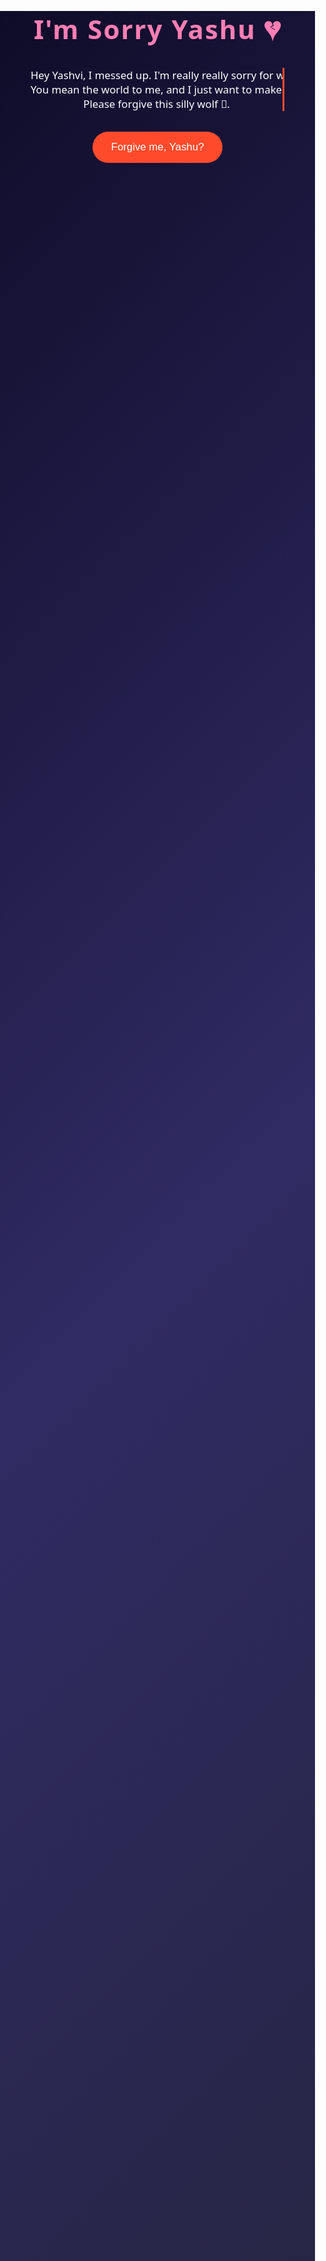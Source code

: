 <!DOCTYPE html>
<html lang="en">
<head>
  <meta charset="UTF-8">
  <meta name="viewport" content="width=device-width, initial-scale=1.0">
  <title>I'm Sorry Yashu 💔</title>
  <style>
    body {
      margin: 0;
      padding: 0;
      font-family: 'Segoe UI', sans-serif;
      background: linear-gradient(135deg, #0f0c29, #302b63, #24243e);
      color: white;
      height: 100vh;
      overflow: hidden;
      text-align: center;
      position: relative;
    }

    .stars {
      position: absolute;
      top: 0;
      left: 0;
      width: 100%;
      height: 100%;
      background: url('https://raw.githubusercontent.com/VincentGarreau/particles.js/master/demo/media/star.png') repeat;
      animation: moveStars 200s linear infinite;
      z-index: -1;
    }

    @keyframes moveStars {
      from { background-position: 0 0; }
      to { background-position: -10000px 5000px; }
    }

    h1 {
      font-size: 3em;
      color: #ff7eb3;
      margin-top: 10vh;
      letter-spacing: 2px;
    }

    .typewriter {
      font-size: 1.2em;
      width: 80%;
      max-width: 600px;
      margin: 2em auto;
      border-right: 3px solid #ff4b2b;
      white-space: nowrap;
      overflow: hidden;
      animation: typing 4s steps(40) 1s forwards, blink 0.75s step-end infinite;
    }

    @keyframes typing {
      from { width: 0; }
      to { width: 100%; }
    }

    @keyframes blink {
      50% { border-color: transparent; }
    }

    button {
      padding: 15px 30px;
      font-size: 1.2em;
      background-color: #ff4b2b;
      border: none;
      color: white;
      border-radius: 30px;
      cursor: pointer;
      transition: all 0.3s ease;
    }

    button:hover {
      background-color: #ff416c;
      transform: scale(1.1);
    }

    .heart {
      position: absolute;
      width: 30px;
      height: 30px;
      background-color: pink;
      transform: rotate(45deg);
      animation: floatHeart 10s infinite;
      opacity: 0.8;
    }

    .heart::before, .heart::after {
      content: '';
      position: absolute;
      width: 20px;
      height: 20px;
      background-color: pink;
      border-radius: 50%;
    }

    .heart::before { top: -10px; left: 0; }
    .heart::after { left: -10px; top: 0; }

    @keyframes floatHeart {
      0% { transform: translateY(100vh) rotate(45deg); opacity: 0; }
      50% { opacity: 1; }
      100% { transform: translateY(-10vh) rotate(45deg); opacity: 0; }
    }
  </style>
</head>
<body>

  <div class="stars"></div>

  <h1>I'm Sorry Yashu 💔</h1>
  <p class="typewriter">
    Hey Yashvi, I messed up. I'm really really sorry for whatever hurt you.<br />
    You mean the world to me, and I just want to make things right again.<br />
    Please forgive this silly wolf 🐺.
  </p>
  <button onclick="alert('Yay! You forgave me 😭💘')">Forgive me, Yashu?</button>

  <script>
    function createHeart() {
      const heart = document.createElement("div");
      heart.className = "heart";
      heart.style.left = Math.random() * 100 + "vw";
      heart.style.animationDuration = 5 + Math.random() * 5 + "s";
      document.body.appendChild(heart);
      setTimeout(() => { heart.remove(); }, 10000);
    }
    setInterval(createHeart, 300);
  </script>

</body>
</html>
